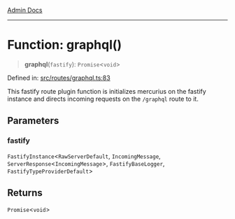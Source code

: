[Admin Docs](/)

***

# Function: graphql()

> **graphql**(`fastify`): `Promise`\<`void`\>

Defined in: [src/routes/graphql.ts:83](https://github.com/PratapRathi/talawa-api/blob/72aae1e3507e4dd8ad32a69696c05d569e0ed095/src/routes/graphql.ts#L83)

This fastify route plugin function is initializes mercurius on the fastify instance and directs incoming requests on the `/graphql` route to it.

## Parameters

### fastify

`FastifyInstance`\<`RawServerDefault`, `IncomingMessage`, `ServerResponse`\<`IncomingMessage`\>, `FastifyBaseLogger`, `FastifyTypeProviderDefault`\>

## Returns

`Promise`\<`void`\>

